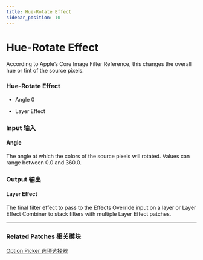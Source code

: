 ```yaml
---
title: Hue-Rotate Effect
sidebar_position: 10
---
```


# Hue-Rotate Effect

According to Apple’s Core Image Filter Reference, this changes the overall hue or tint of the source pixels.

<div className="patch-container">
    <div className="patch processor">
        <h3>Hue-Rotate Effect</h3>
        <ul className="inputs">
            <li>Angle <span>0</span></li>
        </ul>
        <ul className="outputs">
            <li>Layer Effect </li>
        </ul>
    </div>
</div>

<div className="port-descriptions">
<div className="inputs">

### Input 输入

#### Angle

The angle at which the colors of the source pixels will rotated. Values can range between 0.0 and 360.0.


</div>
<div className="outputs">

### Output 输出

#### Layer Effect

The final filter effect to pass to the Effects Override input on a layer or Layer Effect Combiner to stack filters with multiple Layer Effect patches.

</div>
</div>

------

### Related Patches 相关模块

[Option Picker 选项选择器](./Utility/Option%20Picker.md)